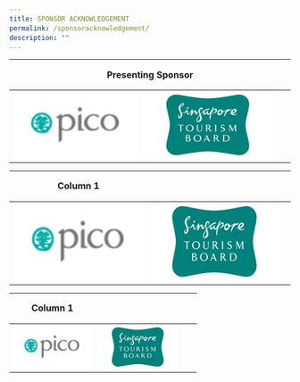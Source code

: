```yaml
---
title: SPONSOR ACKNOWLEDGEMENT
permalink: /sponsoracknowledgement/
description: ""
---
```

<table>
	<tbody><tr>
			</tr></tbody><thead><tr><th colspan="4"> <p style="font-size: 16px; line-height: 15px"> Presenting Sponsor</p></th>
	</tr></thead>
	<tbody>
		<tr>
			<td colspan="1"><img style="width:230px;height:120px;" src="/images/Testing%20Sizes/pico%20250%20x%20140.png">
			</td><td colspan="1"><img style="width:230px;height:120px;" src="/images/Testing%20Sizes/stb%20250%20x%20140%201.png"></td><td></td><td></td>
		</tr>
	</tbody>
</table>
				

| <p style="font-size: 16px; line-height: 15px"> Column 1</p> | | |
| -------- | -------- | -------- | 
| <img style="width:250px;height:140px;" src="/images/Testing%20Sizes/pico%20250%20x%20140.png"> |  <img style="width:250px;height:140px;" src="/images/Testing%20Sizes/stb%20250%20x%20140%201.png">  |      | 


|<p style="font-size: 16px; line-height: 15px"> Column 1</p>  | | | |
| -------- | -------- | -------- | ---- |
| <img style="width:140px;height:78px;" src="/images/Testing%20Sizes/pico%20250%20x%20140.png"> |  <img style="width:140px;height:78px;" src="/images/Testing%20Sizes/stb%20250%20x%20140%201.png">  |      | |